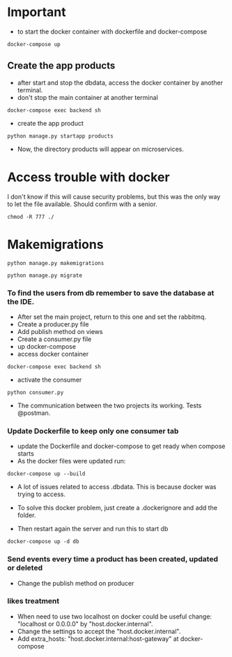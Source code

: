 # Important

 - to start the docker container with dockerfile and docker-compose
```unix
docker-compose up
```

## Create the app products
 - after start and stop the dbdata, access the docker container by another terminal.
 - don't stop the main container at another terminal
```unix
docker-compose exec backend sh
```
 - create the app product
```unix
python manage.py startapp products
```
 - Now, the directory products will appear on microservices.

# Access trouble with docker

I don't know if this will cause security problems, but this was the only way 
to let the file available. Should confirm with a senior. 
```unix
chmod -R 777 ./
```


# Makemigrations
```unix
python manage.py makemigrations
```
```unix
python manage.py migrate
```

### To find the users from db remember to save the database at the IDE.


 - After set the main project, return to this one and set the rabbitmq.
 - Create a producer.py file
 - Add publish method on views
 - Create a consumer.py file
 - up docker-compose
 - access docker container
```unix
docker-compose exec backend sh
```
- activate the consumer
```unix
python consumer.py
```

 - The communication between the two projects its working. Tests @postman.

### Update Dockerfile to keep only one consumer tab
 - update the Dockerfile and docker-compose to get ready when compose starts
 - As the docker files were updated run:
```unix
docker-compose up --build
```
 - A lot of issues related to access .dbdata. This is because docker was trying to access.
 - To solve this docker problem, just create a .dockerignore and add the folder.

 - Then restart again the server and run this to start db
```unix
docker-compose up -d db
```
### Send events every time a product has been created, updated or deleted
 - Change the publish method on producer

### likes treatment
 - When need to use two localhost on docker could be useful change:
  "localhost or 0.0.0.0" by "host.docker.internal". 
 - Change the settings to accept the "host.docker.internal".
 - Add extra_hosts: "host.docker.internal:host-gateway" at docker-compose
